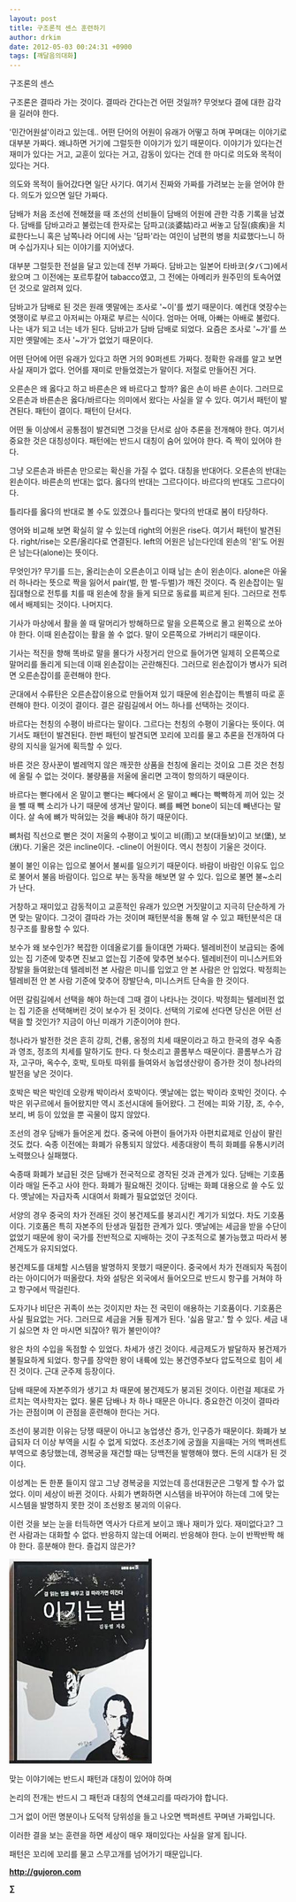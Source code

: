 ```yaml
---
layout: post
title: 구조론적 센스 훈련하기
author: drkim
date: 2012-05-03 00:24:31 +0900
tags: [깨달음의대화]
---
```

구조론의 센스 

구조론은 결따라 가는 것이다. 결따라 간다는건 어떤 것일까? 무엇보다 결에 대한 감각을 길러야 한다. 

'민간어원설'이라고 있는데.. 어떤 단어의 어원이 유래가 어떻고 하며 꾸며대는 이야기로 대부분 가짜다. 왜냐하면 거기에 그럴듯한 이야기가 있기 때문이다. 이야기가 있다는건 재미가 있다는 거고, 교훈이 있다는 거고, 감동이 있다는 건데 한 마디로 의도와 목적이 있다는 거다. 

의도와 목적이 들어갔다면 일단 사기다. 여기서 진짜와 가짜를 가려보는 눈을 얻어야 한다. 의도가 있으면 일단 가짜다. 

담배가 처음 조선에 전해졌을 때 조선의 선비들이 담배의 어원에 관한 각종 기록을 남겼다. 담배를 담바고라고 불렀는데 한자로는 담파고(淡婆姑)라고 써놓고 담질(痰疾)을 치료한다느니 혹은 남쪽나라 어디에 사는 '담파'라는 여인이 남편의 병을 치료했다느니 하며 수십가지나 되는 이야기를 지어냈다. 

대부분 그럴듯한 전설을 달고 있는데 전부 가짜다. 담바고는 일본어 타바코(タバコ)에서 왔으며 그 이전에는 포르투칼어 tabacco였고, 그 전에는 아메리카 원주민의 토속어였던 것으로 알려져 있다. 

담바고가 담배로 된 것은 원래 옛말에는 조사로 '~이'를 썼기 때문이다. 예컨대 엿장수는 엿쟁이로 부르고 아저씨는 아재로 부르는 식이다. 엄마는 어매, 아빠는 아배로 불렀다. 나는 내가 되고 너는 네가 된다. 담바고가 담바 담배로 되었다. 요즘은 조사로 '~가'를 쓰지만 옛말에는 조사 '~가'가 없었기 때문이다. 

어떤 단어에 어떤 유래가 있다고 하면 거의 90퍼센트 가짜다. 정확한 유래를 알고 보면 사실 재미가 없다. 언어를 재미로 만들었겠는가 말이다. 저절로 만들어진 거다. 

오른손은 왜 옳다고 하고 바른손은 왜 바르다고 할까? 옳은 손이 바른 손이다. 그러므로 오른손과 바른손은 옳다/바르다는 의미에서 왔다는 사실을 알 수 있다. 여기서 패턴이 발견된다. 패턴이 결이다. 패턴이 단서다. 

어떤 둘 이상에서 공통점이 발견되면 그것을 단서로 삼아 추론을 전개해야 한다. 여기서 중요한 것은 대칭성이다. 패턴에는 반드시 대칭이 숨어 있어야 한다. 즉 짝이 있어야 한다. 

그냥 오른손과 바른손 만으로는 확신을 가질 수 없다. 대칭을 반대어다. 오른손의 반대는 왼손이다. 바른손의 반대는 없다. 옳다의 반대는 그르다이다. 바르다의 반대도 그르다이다. 

틀리다를 옳다의 반대로 볼 수도 있겠으나 틀리다는 맞다의 반대로 봄이 타당하다. 

영어와 비교해 보면 확실히 알 수 있는데 right의 어원은 rise다. 여기서 패턴이 발견된다. right/rise는 오른/올리다로 연결된다. left의 어원은 남는다인데 왼손의 '왼'도 어원은 남는다(alone)는 뜻이다. 

무엇인가? 무기를 드는, 올리는손이 오른손이고 이때 남는 손이 왼손이다. alone은 아울러 하나라는 뜻으로 짝을 잃어서 pair(벌, 한 벌-두벌)가 깨진 것이다. 즉 왼손잡이는 밀집대형으로 전투를 치를 때 왼손에 창을 들게 되므로 동료를 찌르게 된다. 그러므로 전투에서 배제되는 것이다. 나머지다. 

기사가 마상에서 활을 쏠 때 말머리가 방해하므로 말을 오른쪽으로 몰고 왼쪽으로 쏘아야 한다. 이때 왼손잡이는 활을 쏠 수 없다. 말이 오른쪽으로 가버리기 때문이다. 

기사는 적진을 향해 똑바로 말을 몰다가 사정거리 안으로 들어가면 일제히 오른쪽으로 말머리를 돌리게 되는데 이때 왼손잡이는 곤란해진다. 그러므로 왼손잡이가 병사가 되려면 오른손잡이를 훈련해야 한다. 

군대에서 수류탄은 오른손잡이용으로 만들어져 있기 때문에 왼손잡이는 특별히 따로 훈련해야 한다. 이것이 결이다. 결은 갈림길에서 어느 하나를 선택하는 것이다. 

바르다는 천칭의 수평이 바르다는 말이다. 그르다는 천칭의 수평이 기울다는 뜻이다. 여기서도 패턴이 발견된다. 한번 패턴이 발견되면 꼬리에 꼬리를 물고 추론을 전개하여 다량의 지식을 일거에 획득할 수 있다. 

바른 것은 장사꾼이 벌레먹지 않은 깨끗한 상품을 천칭에 올리는 것이요 그른 것은 천칭에 올릴 수 없는 것이다. 불량품을 저울에 올리면 고객이 항의하기 때문이다. 

바르다는 뻗다에서 온 말이고 뻗다는 빼다에서 온 말이고 빼다는 빡빡하게 끼어 있는 것을 뺄 때 빽 소리가 나기 때문에 생겨난 말이다. 뼈를 빼면 bone이 되는데 빼낸다는 말이다. 살 속에 뼈가 박혀있는 것을 빼내야 하기 때문이다. 

뼈처럼 직선으로 뻗은 것이 저울의 수평이고 빛이고 비(雨)고 보(대들보)이고 보(堡), 보(洑)다. 기울은 것은 incline이다. -cline이 어원이다. 역시 천칭이 기울은 것이다. 

불이 불인 이유는 입으로 불어서 불씨를 일으키기 때문이다. 바람이 바람인 이유도 입으로 불어서 불음 바람이다. 입으로 부는 동작을 해보면 알 수 있다. 입으로 불면 불~소리가 난다. 

거창하고 재미있고 감동적이고 교훈적인 유래가 있으면 거짓말이고 지극히 단순하게 가면 맞는 말이다. 그것이 결따라 가는 것이며 패턴분석을 통해 알 수 있고 패턴분석은 대칭구조를 활용할 수 있다. 

보수가 왜 보수인가? 복잡한 이데올로기를 들이대면 가짜다. 텔레비전이 보급되는 중에 있는 집 기준에 맞추면 진보고 없는집 기준에 맞추면 보수다. 텔레비전이 미니스커트와 장발을 들여왔는데 텔레비전 본 사람은 미니를 입었고 안 본 사람은 안 입었다. 박정희는 텔레비전 안 본 사람 기준에 맞추어 장발단속, 미니스커트 단속을 한 것이다. 

어떤 갈림길에서 선택을 해야 하는데 그때 결이 나타나는 것이다. 박정희는 텔레비전 없는 집 기준을 선택해버린 것이 보수가 된 것이다. 선택의 기로에 선다면 당신은 어떤 선택을 할 것인가? 지금이 아닌 미래가 기준이어야 한다. 

청나라가 발전한 것은 흔히 강희, 건륭, 옹정의 치세 때문이라고 하고 한국의 경우 숙종과 영조, 정조의 치세를 말하기도 한다. 다 헛소리고 콜롬부스 때문이다. 콜롬부스가 감자, 고구마, 옥수수, 호박, 토마토 따위를 들여와서 농업생산량이 증가한 것이 청나라의 발전을 낳은 것이다. 

호박은 박은 박인데 오랑캐 박이라서 호박이다. 옛날에는 없는 박이라 호박인 것이다. 수박은 위구르에서 들어왔지만 역시 조선시대에 들어왔다. 그 전에는 피와 기장, 조, 수수, 보리, 벼 등이 있었을 뿐 곡물이 많지 않았다. 

조선의 경우 담배가 들어온게 컸다. 중국에 아편이 들어가자 아편치료제로 인삼이 팔린 것도 컸다. 숙종 이전에는 화폐가 유통되지 않았다. 세종대왕이 특히 화폐를 유통시키려 노력했으나 실패했다. 

숙종때 화폐가 보급된 것은 담배가 전국적으로 경작된 것과 관계가 있다. 담배는 기호품이라 매일 돈주고 사야 한다. 화폐가 필요해진 것이다. 담배는 화폐 대용으로 쓸 수도 있다. 옛날에는 자급자족 시대여서 화폐가 필요없었던 것이다. 

서양의 경우 중국의 차가 전래된 것이 봉건제도를 붕괴시킨 계기가 되었다. 차도 기호품이다. 기호품은 특히 자본주의 탄생과 밀접한 관계가 있다. 옛날에는 세금을 받을 수단이 없었기 때문에 왕이 국가를 전반적으로 지배하는 것이 구조적으로 불가능했고 따라서 봉건제도가 유지되었다. 

봉건제도를 대체할 시스템을 발명하지 못했기 때문이다. 중국에서 차가 전래되자 독점이라는 아이디어가 떠올랐다. 차와 설탕은 외국에서 들어오므로 반드시 항구를 거쳐야 하고 항구에서 딱걸린다. 

도자기나 비단은 귀족이 쓰는 것이지만 차는 전 국민이 애용하는 기호품이다. 기호품은 사실 필요없는 거다. 그러므로 세금을 거둘 핑계가 된다. '싫음 말고.' 할 수 있다. 세금 내기 싫으면 차 안 마시면 되잖아? 뭐가 불만이야? 

왕은 차의 수입을 독점할 수 있었다. 차세가 생긴 것이다. 세금제도가 발달하자 봉건제가 불필요하게 되었다. 항구를 장악한 왕이 내륙에 있는 봉건영주보다 압도적으로 힘이 세진 것이다. 근대 군주제 등장이다. 

담배 때문에 자본주의가 생기고 차 때문에 봉건제도가 붕괴된 것이다. 이런걸 제대로 가르치는 역사학자는 없다. 물론 담배나 차 하나 때문은 아니다. 중요한건 이것이 결따라 가는 관점이며 이 관점을 훈련해야 한다는 거다. 

조선이 붕괴한 이유는 당쟁 때문이 아니고 농업생산 증가, 인구증가 때문이다. 화폐가 보급되자 더 이상 부역을 시킬 수 없게 되었다. 조선초기에 궁궐을 지을때는 거의 백퍼센트 부역으로 충당했는데, 경복궁을 재건할 때는 당백전을 발행해야 했다. 돈의 시대가 된 것이다. 

이성계는 돈 한푼 들이지 않고 그냥 경복궁을 지었는데 흥선대원군은 그렇게 할 수가 없었다. 이미 세상이 바뀐 것이다. 사회가 변화하면 시스템을 바꾸어야 하는데 그에 맞는 시스템을 발명하지 못한 것이 조선왕조 붕괴의 이유다. 

이런 것을 보는 눈을 터득하면 역사가 다르게 보이고 꽤나 재미가 있다. 재미없다고? 그런 사람과는 대화할 수 없다. 반응하지 않는데 어쩌리. 반응해야 한다. 눈이 반짝반짝 해야 한다. 흥분해야 한다. 즐겁지 않은가? 





![](/files/attach/images/199/290/248/123456.JPG)



맞는 이야기에는 반드시 패턴과 대칭이 있어야 하며 

논리의 전개는 반드시 그 패턴과 대칭의 연쇄고리를 따라가야 합니다.

그거 없이 어떤 명분이나 도덕적 당위성을 들고 나오면 백퍼센트 꾸며낸 가짜입니다.

이러한 결을 보는 훈련을 하면 세상이 매우 재미있다는 사실을 알게 됩니다.

패턴은 꼬리에 꼬리를 물고 스무고개를 넘어가기 때문입니다.





**http://gujoron.com** 


**∑**